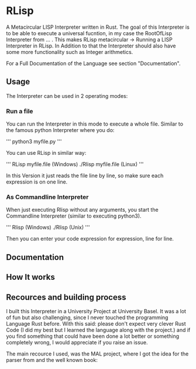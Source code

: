 # RLisp

A Metacircular LISP Interpreter written in Rust. The goal of this Interpreter is to be able to execute a universal fucntion, in my case
the RootOfLisp Interpreter from ... . This makes RLisp metacircular -> Running a LISP Interpreter in RLisp.
In Addition to that the Interpreter should also have some more functionality such as Integer arithmetics.

For a Full Documentation of the Language see section "Documentation".

## Usage

The Interpreter can be used in 2 operating modes:

### Run a file

You can run the Interpreter in this mode to execute a whole file. Similar to the famous python Interpreter
where you do:

'''
python3 myfile.py
'''

You can use RLisp in similar way:

'''
RLisp myfile.file (Windows)
./Rlisp myfile.file (Linux)
'''

In this Version it just reads the file line by line, so make sure each expression is on one line.

### As Commandline Interpreter

When just executing Rlisp without any arguments, you start the Commandline Interpreter (similar to executing python3).

'''
Rlisp   (Windows)
./Rlisp (Unix)
'''

Then you can enter your code expression for expression, line for line.

## Documentation

## How It works


## Recources and building process

I built this Interpreter in a University Project at University Basel. It was a lot of fun but also challenging, since I never touched the programming Language Rust before. With this said: please don't expect very clever Rust Code (I did my best but I learned the language along with the project.) and if you find something that could have been done a lot better or something completely wrong, I would appreciate if you raise an issue.

The main recource I used, was the MAL project, where I got the idea for the parser from and the well known book: 
